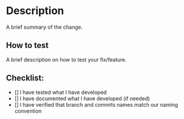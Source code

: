 # Description

A brief summary of the change.

## How to test

A brief description on how to test your fix/feature.

## Checklist:

- [] I have tested what I have developed
- [] I have documented what I have developed (if needed)
- [] I have verified that branch and commits names match our naming convention
